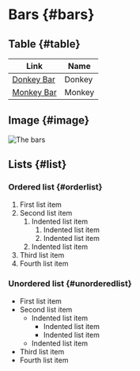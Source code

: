 # Bars {#bars}

## Table {#table}
| Link   | Name  |
| ---------- | ------------- |
| [Donkey Bar](/bars/donkey-bar#donkey) | Donkey        |
| [Monkey Bar](/bars/monkey-bar#monkey) | Monkey        |

## Image {#image}
![The bars](/bars/static/bars.svg)

## Lists {#list}

### Ordered list {#orderlist}
1. First list item
2. Second list item
    1.  Indented list item
        1.  Indented list item
        2.  Indented list item
    2.  Indented list item
3. Third list item
4. Fourth list item

### Unordered list {#unorderedlist}
- First list item
- Second list item
    -  Indented list item
        -  Indented list item
        -  Indented list item
    -  Indented list item
- Third list item
- Fourth list item